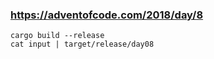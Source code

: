 ### https://adventofcode.com/2018/day/8

```
cargo build --release
cat input | target/release/day08
```

